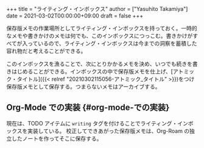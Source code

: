 +++
title = "ライティング・インボックス"
author = ["Yasuhito Takamiya"]
date = 2021-03-02T00:00:00+09:00
draft = false
+++

保存版メモの作業場所としてライティング・インボックスを持っておく。一時的なメモや書きかけのメモは何でも、このインボックスにつっこむ。書きかけがすべてが入っているので、ライティング・インボックスは今までの洞察を蓄積した容れ物だと考えることができる。

このインボックスを漁ることで、次にとりかかるメモを決め、いつでも続きを書きはじめることができる。インボックスの中で保存版メモを仕上げ、[アトミック・タイトル]({{< relref "20210302115056-アトミック_タイトル" >}})をつけ保存版メモとして保存する。つまらないメモはアーカイブする。


## Org-Mode での実装 {#org-mode-での実装}

現在は、TODO アイテムに `writing` タグを付けることでライティング・インボックスを実装している。
校正してできあがった保存版メモは、Org-Roam の独立したノートを作ってそこに保存する。
